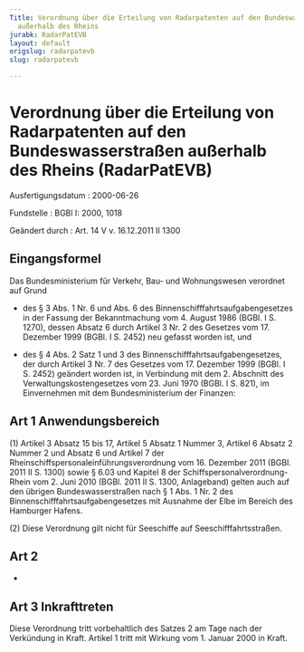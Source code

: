 ```yaml
---
Title: Verordnung über die Erteilung von Radarpatenten auf den Bundeswasserstraßen
  außerhalb des Rheins
jurabk: RadarPatEVB
layout: default
origslug: radarpatevb
slug: radarpatevb

---
```


# Verordnung über die Erteilung von Radarpatenten auf den Bundeswasserstraßen außerhalb des Rheins (RadarPatEVB)

Ausfertigungsdatum
:   2000-06-26

Fundstelle
:   BGBl I: 2000, 1018

Geändert durch
:   Art. 14 V v. 16.12.2011 II 1300


## Eingangsformel

Das Bundesministerium für Verkehr, Bau- und Wohnungswesen verordnet
auf Grund

-   des § 3 Abs. 1 Nr. 6 und Abs. 6 des Binnenschifffahrtsaufgabengesetzes
    in der Fassung der Bekanntmachung vom 4. August 1986 (BGBl. I S.
    1270), dessen Absatz 6 durch Artikel 3 Nr. 2 des Gesetzes vom 17.
    Dezember 1999 (BGBl. I S. 2452) neu gefasst worden ist, und


-   des § 4 Abs. 2 Satz 1 und 3 des Binnenschifffahrtsaufgabengesetzes,
    der durch Artikel 3 Nr. 7 des Gesetzes vom 17. Dezember 1999 (BGBl. I
    S. 2452) geändert worden ist, in Verbindung mit dem 2. Abschnitt des
    Verwaltungskostengesetzes vom 23. Juni 1970 (BGBl. I S. 821), im
    Einvernehmen mit dem Bundesministerium der Finanzen:





## Art 1 Anwendungsbereich

(1) Artikel 3 Absatz 15 bis 17, Artikel 5 Absatz 1 Nummer 3, Artikel 6
Absatz 2 Nummer 2 und Absatz 6 und Artikel 7 der
Rheinschiffspersonaleinführungsverordnung vom 16. Dezember 2011 (BGBl.
2011 II S. 1300) sowie § 6.03 und Kapitel 8 der
Schiffspersonalverordnung-Rhein vom 2. Juni 2010 (BGBl. 2011 II S.
1300, Anlageband) gelten auch auf den übrigen Bundeswasserstraßen nach
§ 1 Abs. 1 Nr. 2 des Binnenschifffahrtsaufgabengesetzes mit Ausnahme
der Elbe im Bereich des Hamburger Hafens.

(2) Diese Verordnung gilt nicht für Seeschiffe auf
Seeschifffahrtsstraßen.


## Art 2

-


## Art 3 Inkrafttreten

Diese Verordnung tritt vorbehaltlich des Satzes 2 am Tage nach der
Verkündung in Kraft. Artikel 1 tritt mit Wirkung vom 1. Januar 2000 in
Kraft.

